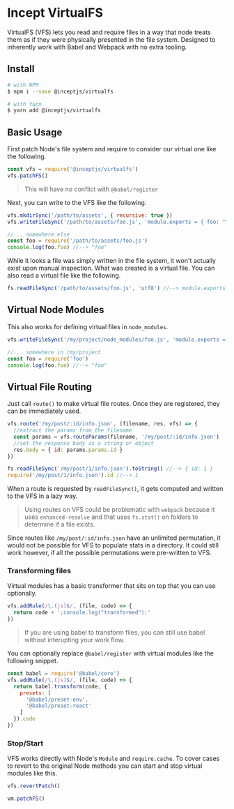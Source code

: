 # Incept VirtualFS

VirtualFS (VFS) lets you read and require files in a way that node 
treats them as if they were physically presented in the file system.
Designed to inherently work with Babel and Webpack with no extra 
tooling.

## Install

```bash
# with NPM
$ npm i --save @inceptjs/virtualfs

# with Yarn
$ yarn add @inceptjs/virtualfs
```

## Basic Usage

First patch Node's file system and require to consider our virtual one 
like the following.

```js
const vfs = require('@inceptjs/virtualfs')
vfs.patchFS()
```

> This will have no conflict with `@babel/register`

Next, you can write to the VFS like the following. 

```js
vfs.mkdirSync('/path/to/assets', { recursive: true })
vfs.writeFileSync('/path/to/assets/foo.js', 'module.exports = { foo: "foo" }')

//... somewhere else
const foo = require('/path/to/assets/foo.js')
console.log(foo.foo) //--> "foo"
```

While it looks a file was simply written in the file system, it won't 
actually exist upon manual inspection. What was created is a virtual 
file. You can also read a virtual file like the following.

```js
fs.readFileSync('/path/to/assets/foo.js', 'utf8') //--> module.exports = { foo: "foo" }
```

## Virtual Node Modules

This also works for defining virtual files in `node_modules`.

```js
vfs.writeFileSync('/my/project/node_modules/foo.js', 'module.exports = { foo: "foo" }')

//... somewhere in /my/project
const foo = require('foo')
console.log(foo.foo) //--> "foo"
```

## Virtual File Routing

Just call `route()` to make virtual file routes. Once they are 
registered, they can be immediately used.

```js
vfs.route('/my/post/:id/info.json', (filename, res, vfs) => {
  //extract the params from the filename
  const params = vfs.routeParams(filename, '/my/post/:id/info.json')
  //set the response body as a string or object
  res.body = { id: params.params.id }
})

fs.readFileSync('/my/post/1/info.json').toString() //--> { id: 1 }
require('/my/post/1/info.json').id //--> 1
```

When a route is requested by `readFileSync()`, it gets computed and 
written to the VFS in a lazy way. 

> Using routes on VFS could be problematic with `webpack` because it 
uses `enhanced-resolve` and that uses `fs.stat()` on folders to 
determine if a file exists. 

Since routes like `/my/post/:id/info.json` have an unlimited 
permutation, it would not be possible for VFS to populate stats in a 
directory. It could still work however, if all the possible 
permutations were pre-written to VFS.

### Transforming files

Virtual modules has a basic transformer that sits on top that you can 
use optionally. 

```js
vfs.addRule(/\.(js)$/, (file, code) => {
  return code + ';console.log("transformed");'
})
```

> If you are using babel to transform files, you can still use babel 
without interupting your work flow. 

You can optionally replace `@babel/register` with virtual modules like 
the following snippet.

```js
const babel = require('@babel/core')
vfs.addRule(/\.(js)$/, (file, code) => {
  return babel.transform(code, {
    presets: [
      '@babel/preset-env',
      '@babel/preset-react'
    ]
  }).code
})
```

### Stop/Start

VFS works directly with Node's `Module` and `require.cache`.
To cover cases to revert to the original Node methods you can start and 
stop virtual modules like this.

```js
vfs.revertPatch()

vm.patchFS()
```
